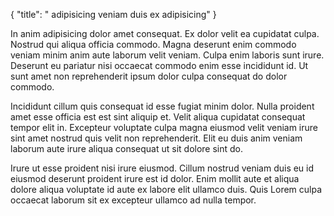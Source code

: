{
  "title": " adipisicing veniam duis ex adipisicing"
}

In anim adipisicing dolor amet consequat. Ex dolor velit ea cupidatat culpa. Nostrud qui aliqua officia commodo. Magna deserunt enim commodo veniam minim anim aute laborum velit veniam. Culpa enim laboris sunt irure. Deserunt eu pariatur nisi occaecat commodo enim esse incididunt id. Ut sunt amet non reprehenderit ipsum dolor culpa consequat do dolor commodo.

Incididunt cillum quis consequat id esse fugiat minim dolor. Nulla proident amet esse officia est est sint aliquip et. Velit aliqua cupidatat consequat tempor elit in. Excepteur voluptate culpa magna eiusmod velit veniam irure sint amet nostrud quis velit non reprehenderit. Elit eu duis anim veniam laborum aute irure aliqua consequat ut sit dolore sint do.

Irure ut esse proident nisi irure eiusmod. Cillum nostrud veniam duis eu id eiusmod deserunt proident irure est id dolor. Enim mollit aute et aliqua dolore aliqua voluptate id aute ex labore elit ullamco duis. Quis Lorem culpa occaecat laborum sit ex excepteur ullamco ad nulla tempor.